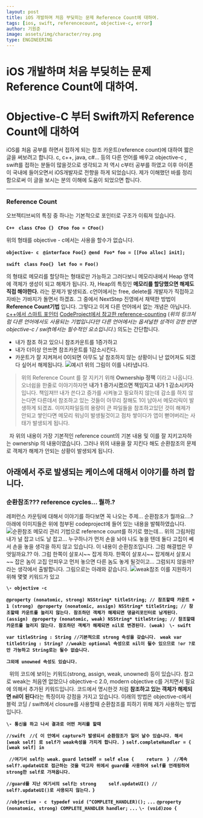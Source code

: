 ```yaml
---
layout: post
title: iOS 개발하며 처음 부딪히는 문제 Reference Count에 대하여.
tags: [ios, swift, referencecount, objective-c, error]
author: 기원준
image: assets/img/character/roy.png 
type: ENGINEERING
---
```


# iOS 개발하며 처음 부딪히는 문제 Reference Count에 대하여.

# Objective-C 부터 Swift까지 Reference Count에 대하여

iOS를 처음 공부를 하면서 접하게 되는 참조 카운트(reference count)에 대하여 짧은 글을 써보려고 합니다. c, c++, java, c#... 등의 다른 언어를 배우고 objective-c , swift를 접하는 분들이 많을것으로 생각되고 저 역시 c부터 공부를 하였고 이후 아이폰이 국내에 들어오면서 iOS개발자로 전향을 하게 되었습니다. 제가 이해했던 바를 정리함으로써 이 글을 보시는 분의 이해에 도움이 되었으면 합니다. 

* * *

### Reference Count

오브젝티브씨의 특징 중 하나는 기본적으로 포인터로 구조가 이뤄져 있습니다. 

**`C++`** **` class CFoo {}`** **` CFoo foo = CFoo()`**

위의 형태를 objective - c에서는 사용을 할수가 없습니다. 

**`objective- c`** **` @interface Foo{} @end`** **` Foo* foo = [[Foo alloc] init];`**

**`swift`** **` class Foo{}`** **` let foo = Foo()`**

의 형태로 메모리를 할당하는 형태로만 가능하고 그러다보니 메모리내에서 Heap 영역에 객체가 생성이 되고 해제가 됩니다. 자, Heap의 특징인 **메모리를 할당했으면 해제도 직접 해야한다.** 라는 문제가 발생되죠. c언어에서는 free, delete를 개발자가 직접하고 자바는 가바지가 돌면서 하겠죠. 그 중에서 NextStep 진영에서 채택한 방법이 **Reference Count기법** 입니다. 그렇다고 이게 다른 언어에서 없는 개념은 아닙니다. [c++에서 스마트 포인터](http://jason-heo.github.io/cpp/2014/03/16/smart-pointer3.html) [CodeProject에서 참고한 reference-counting](https://www.codeproject.com/Articles/64111/Building-a-Quick-and-Handy-Reference-Counting-Clas) (_위의 링크처럼 다른 언어에서도 사용되는 기법입니다만 다른 언어에서는 옵셔널한 성격이 강한 반면 objective-c / swift에서는 필수적인 요소입니다._) 의도는 간단합니다. 

  * 내가 참조 하고 있으니 참조카운트를 1증가하고
  * 내가 더이상 안쓰면 참조카운트를 1감소시킨다.
  * 카운트가 잘 지켜져서 0이되면 아무도 날 참조하지 않는 상황이니 난 없어져도 되겠다 싶어서 해제됩니다.
![예시1](https://www.codeproject.com/KB/cpp/rcptr/rcptr01.png) 위의 그림이 이를 나타냅니다. 

> 위의 Reference Count 를 잘 지키기 위해 **Ownership 정책** 이라고 나옵니다. 오너쉽을 한줄로 이야기하자면 **내가 1 증가시켰으면 책임지고 내가 1 감소시키자** 입니다. 책임져!!! 내가 쓴다고 증가를 시켜놓고 필요하지 않는데 감소를 하지 않는다면 다른데서 참조하고 있는 것들이 아무리 잘해도 1이 남아서 메모리릭이 발생하게 되겠죠. 이미지파일등의 용량이 큰 파일들을 참조하고있던 것이 해제가 안되고 쌓인다면 메모리 워닝이 발생될것이고 점차 쌓이다가 앱이 뻗어버리는 사태가 발생되게 됩니다.

  자 위의 내용이 가장 기본적인 reference count의 기본 내용 및 이를 잘 지키고자하는 ownership 의 내용이였습니다. 그러나 위의 내용을 잘 지킨다 해도 순환참조의 문제로 객체가 해제가 안되는 상황이 발생되게 됩니다. 

## 아래에서 주로 발생되는 케이스에 대해서 이야기를 하려 합니다.

### 순환참조??? reference cycles... 뭘까.?

레퍼런스 카운팅에 대해서 이야기를 하다보면 꼭 나오는 주제... 순환참조가 뭘까요....? 아래에 이미지들은 위에 첨부된 codeproject에 들어 있는 내용을 발췌하였습니다. ![순환참조](https://www.codeproject.com/KB/cpp/rcptr/rcptr02.png) 메모리 관리 기법으로 reference count를 하기로 했는데... 위의 그림처럼 내가 널 잡고 너도 날 잡고... 누구하나가 먼저 손을 놔야 나도 놓을 텐데 둘다 고집이 쎼서 손을 놓을 생각을 하지 않고 있습니다. 이 내용이 순환참조입니다. 그럼 해결법은 무엇일까요.?? 아. 그럼 한쪽이 살포시~~ 잡게 하자. 한쪽이 살포시~~ 잡게해서 살포시~~ 잡은 놈이 고집 안피우고 먼저 놓으면 다른 놈도 놓게 될것이고... 그럼되지 않을까? 라는 생각에서 출발합니다. 그림으로는 아래와 같습니다. ![weak참조](https://www.codeproject.com/KB/cpp/rcptr/rcptr03.png) 이를 지원하기 위해 몇몇 키워드가 있고 

**`\- objective -c`**

**`@property (nonatomic, strong) NSString* titleString; // 참조할때 카운트 + 1 (strong)`** **` @property (nonatomic, assign) NSString* titleString; // 참조할때 카운트를 늘리지 않는다. 참조하던 객체가 해제되면 댕글리포인터로 남게된다. (assign)`** **` @property (nonatomic, weak) NSString* titleString; // 참조할떄 카운트를 늘리지 않는다. 참조하던 객체가 해제되면 nil로 변경된다. (weak)`** **` \- swift`**

**`var titleString : String //기본적으로 strong 속성을 갖습니다.`** **` weak var titleString : String? //weak는 optional 속성으로 nil이 될수 있으므로 !or ?로만 가능하고 String로는 될수 없습니다.`**

**`그외에 unowned 속성도 있습니다.`**

  위의 코드에 보이는 키워드(strong, assign, weak, unowned) 등이 있습니다. 참고로 weak는 처음엔 없었으나 objective-c 2.0, modern objective c를 거치면서 필요에 의해서 추가된 키워드입니다. 코드에서 명시한것 처럼 **참조하고 있는 객체가 해제되면 nil이 된다**라는 특징이자 강점을 가지고 있습니다. 이래의 방법은 objective-c에서 블럭 코딩 / swift에서 closure를 사용할때 순환참조를 피하기 위해 제가 사용하는 방법입니다.  

**`\- 통신을 하고 나서 결과로 어떤 처리를 할때`**

**`//swift `** **`//{ 이 안에서 capture가 발생되서 순환참조가 일어 날수 있습니다. 해서 [weak self] 로 self가 weak속성을 가지게 합니다. }`** **`self.completeHandler = { [weak self] in `**

**` //여기서 self는 weak.`** **` guard let `self` = self else {`** **`    return`** **` }`** **` //계속 self?.updateUI로 접근하는 것을 막고자 위에서 guard를 사용하여 self를 언래핑하여 strong한 self로 가져옵니다.`**

**`//guard를 지난 여기서의 self는 strong`** **`    self.updateUI() // self?.updateUI()로 사용되지 않는다.`** **`}`**

**`//objective - c `** **`typedef void (^COMPLETE_HANDLER)();`** **`...`** **`@property (nonatomic, strong) COMPLETE_HANDLER handler;`** **`...`** **`\- (void)zoo {`**